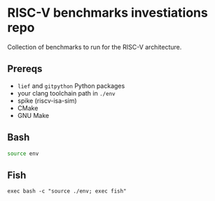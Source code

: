 # RISC-V benchmarks investiations repo

Collection of benchmarks to run for the RISC-V architecture.

## Prereqs

+ `lief` and `gitpython` Python packages
+ your clang toolchain path in `./env`
+ spike (riscv-isa-sim)
+ CMake
+ GNU Make

## Bash

```bash
source env
```

## Fish

```fish
exec bash -c "source ./env; exec fish"
```


